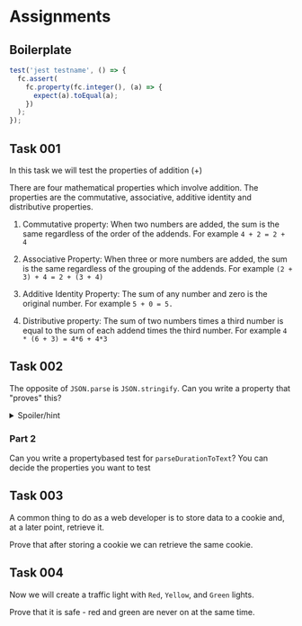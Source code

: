 # Assignments

## Boilerplate

```javascript
test('jest testname', () => {
  fc.assert(
    fc.property(fc.integer(), (a) => {
      expect(a).toEqual(a);
    })
  );
});
```

## Task 001

In this task we will test the properties of addition (+)

There are four mathematical properties which involve addition. The properties are the commutative, associative, additive identity and distributive properties.

1. Commutative property: When two numbers are added, the sum is the same regardless of the order of the addends.
   For example `4 + 2 = 2 + 4`

2. Associative Property: When three or more numbers are added, the sum is the same regardless of the grouping of the addends.
   For example `(2 + 3) + 4 = 2 + (3 + 4)`

3. Additive Identity Property: The sum of any number and zero is the original number.
   For example `5 + 0 = 5.`

4. Distributive property: The sum of two numbers times a third number is equal to the sum of each addend times the third number.
   For example `4 * (6 + 3) = 4*6 + 4*3`

## Task 002

The opposite of `JSON.parse` is `JSON.stringify`. Can you write a property that "proves" this?

<details>
<summary>Spoiler/hint</summary>

use the arbitrary `anything` (`fc.anything()`)

</details>

### Part 2

Can you write a propertybased test for `parseDurationToText`? You can decide the properties you want to test

## Task 003

A common thing to do as a web developer is to store data to a cookie and, at a later point, retrieve it.

Prove that after storing a cookie we can retrieve the same cookie.

## Task 004

Now we will create a traffic light with `Red`, `Yellow`, and `Green` lights.

Prove that it is safe - red and green are never on at the same time.
